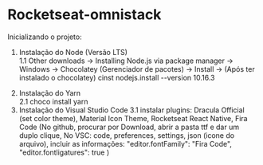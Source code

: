 # Rocketseat-omnistack



Inicializando o projeto:

1. Instalação do Node (Versão LTS) <br>
1.1 Other downloads -> Installing Node.js via package manager -> Windows -> Chocolatey (Gerenciador de pacotes) -> Install -> (Após ter instalado o chocolatey) cinst nodejs.install --version 10.16.3
<!-- node -v : para verificar a versão atual do node-->
2. Instalação do Yarn <!--funciona como o NPM--><br>
2.1 choco install yarn <!-- CINST = CHOCO INSTALL -->
3. Instalação do Visual Studio Code
3.1 instalar plugins: Dracula Official (set color theme), Material Icon Theme, Rocketseat React Native, Fira Code (No github, procurar por Download, abrir a pasta ttf e dar um duplo clique, No VSC: code, preferences, settings, json (icone do arquivo), incluir as informações: "editor.fontFamily": "Fira Code", "editor.fontligatures": true )

<!-- GIT COMMIT -m -S         EMITE COMMITS COM O SINAL DE CERTIFICADO, ou seja, de uma fonte confiável    https://help.github.com/en/articles/telling-git-about-your-signing-key
https://help.github.com/en/articles/signing-commits
-->